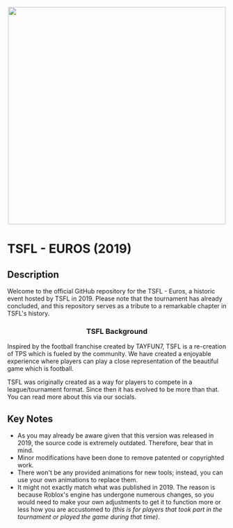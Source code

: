 <p align="center">
  <img width="500" height="500" src="https://github.com/thaalish/tsfl-euros/assets/85063798/e032066b-8817-4a8e-af05-c724014335f2">
</p>

# TSFL - EUROS (2019)

## Description
Welcome to the official GitHub repository for the TSFL - Euros, a historic event hosted by TSFL in 2019. Please note that the tournament has already concluded, and this repository serves as a tribute to a remarkable chapter in TSFL's history.

<h3 align="center">TSFL Background</h3>
Inspired by the football franchise created by TAYFUN7, TSFL is a re-creation of TPS which is fueled by the community. We have created a enjoyable experience where players can play a close representation of the beautiful game which is football.

TSFL was originally created as a way for players to compete in a league/tournament format. Since then it has evolved to be more than that. You can read more about this via our socials.

## Key Notes
- As you may already be aware given that this version was released in 2019, the source code is extremely outdated. Therefore, bear that in mind.
- Minor modifications have been done to remove patented or copyrighted work.
- There won't be any provided animations for new tools; instead, you can use your own animations to replace them.
- It might not exactly match what was published in 2019. The reason is because Roblox's engine has undergone numerous changes, so you would need to make your own adjustments to get it to function more or less how you are accustomed to *(this is for players that took part in the tournament or played the game during that time)*.


